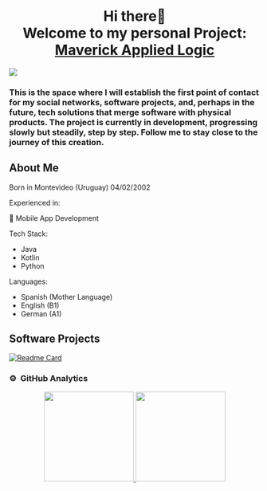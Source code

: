 
<h1 align="center">Hi there👋<br> Welcome to my personal Project: <a href="https://github.com/MaverickAppliedLogic">Maverick Applied Logic</a></h1>
</div>
<img src="https://i.imgur.com/jbnooLr.png">

<h3> This is the space where I will establish the first point of contact for my social networks, software projects, and, perhaps in the future, tech solutions that merge software with physical products. The project is currently in development, progressing slowly but steadily, step by step. Follow me to stay close to the journey of this creation.</h3>

## About Me
Born in Montevideo (Uruguay) 04/02/2002

Experienced in:

📲 Mobile App Development

Tech Stack:
- Java
- Kotlin
- Python

Languages:
- Spanish (Mother Language)
- English (B1)
- German (A1)

## Software Projects

[![Readme Card](https://github-readme-stats.vercel.app/api/pin/?username=MaverickAppliedLogic&repo=TailyCare&theme=holi)](https://github.com/MaverickAppliedLogic/TailyCare)

### ⚙️ &nbsp;GitHub Analytics

<p align="center" >
<a href="https://github.com/MaverickAppliedLogic">
  <img src="https://github-readme-stats-eight-theta.vercel.app/api?username=MaverickAppliedLogic&show_icons=true&theme=algolia&include_all_commits=true&count_private=true" height="180em"/>
  <img src="https://github-readme-stats-eight-theta.vercel.app/api/top-langs/?username=MaverickAppliedLogic&layout=compact&langs_count=8&theme=algolia" height="180em"/>
</a>
</p>

